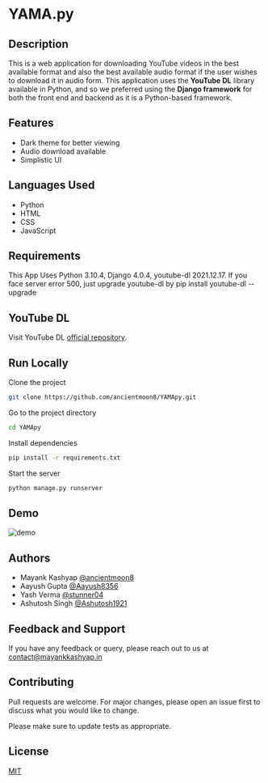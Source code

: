 # YAMA.py

## Description

This is a web application for downloading YouTube videos in the best available format and also the best available audio format if the user wishes to download it in audio form. This application uses the **YouTube DL** library available in Python, and so we preferred using the **Django framework** for both the front end and backend as it is a Python-based framework.

## Features

- Dark theme for better viewing
- Audio download available
- Simplistic UI

## Languages Used

* Python
* HTML
* CSS
* JavaScript

## Requirements

This App Uses Python 3.10.4, Django 4.0.4, youtube-dl 2021.12.17.
If you face server error 500, just upgrade youtube-dl by pip install youtube-dl --upgrade

## YouTube DL

Visit YouTube DL [official repository](https://github.com/ytdl-org/youtube-dl/).

## Run Locally

Clone the project

```bash
git clone https://github.com/ancientmoon8/YAMApy.git
```

Go to the project directory

```bash
cd YAMApy
```

Install dependencies

```bash
pip install -r requirements.txt
```

Start the server

```bash
python manage.py runserver
```
## Demo

![demo](https://github.com/ancientmoon8/yamapy/blob/master/demo.gif)

## Authors

- Mayank Kashyap [@ancientmoon8](https://github.com/ancientmoon8)
- Aayush Gupta [@Aayush8356](https://github.com/Aayush8356)
- Yash Verma [@stunner04](https://github.com/stunner04)
- Ashutosh Singh [@Ashutosh1921](https://github.com/Ashutosh1921)

## Feedback and Support

If you have any feedback or query, please reach out to us at contact@mayankkashyap.in

## Contributing
Pull requests are welcome. For major changes, please open an issue first to discuss what you would like to change.

Please make sure to update tests as appropriate.

## License
[MIT](https://choosealicense.com/licenses/mit/)
